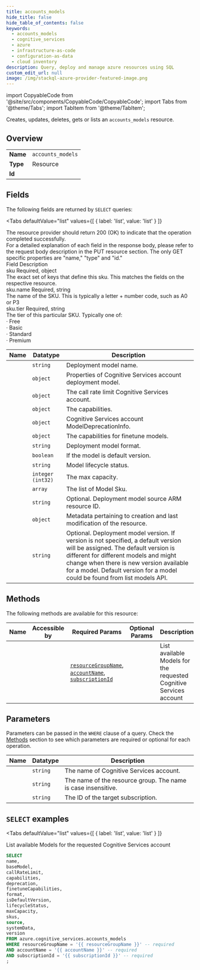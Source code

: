 ```yaml
--- 
title: accounts_models
hide_title: false
hide_table_of_contents: false
keywords:
  - accounts_models
  - cognitive_services
  - azure
  - infrastructure-as-code
  - configuration-as-data
  - cloud inventory
description: Query, deploy and manage azure resources using SQL
custom_edit_url: null
image: /img/stackql-azure-provider-featured-image.png
---
```


import CopyableCode from '@site/src/components/CopyableCode/CopyableCode';
import Tabs from '@theme/Tabs';
import TabItem from '@theme/TabItem';

Creates, updates, deletes, gets or lists an <code>accounts_models</code> resource.

## Overview
<table><tbody>
<tr><td><b>Name</b></td><td><code>accounts_models</code></td></tr>
<tr><td><b>Type</b></td><td>Resource</td></tr>
<tr><td><b>Id</b></td><td><CopyableCode code="azure.cognitive_services.accounts_models" /></td></tr>
</tbody></table>

## Fields

The following fields are returned by `SELECT` queries:

<Tabs
    defaultValue="list"
    values={[
        { label: 'list', value: 'list' }
    ]}
>
<TabItem value="list">

The resource provider should return 200 (OK) to indicate that the operation completed successfully.<br />For a detailed explanation of each field in the response body, please refer to the request body description in the PUT resource section. The only GET specific properties are "name," "type" and "id."<br />Field	Description<br />sku	Required, object<br />	The exact set of keys that define this sku. This matches the fields on the respective resource.<br />sku.name	Required, string<br />	The name of the SKU. This is typically a letter + number code, such as A0 or P3<br />sku.tier	Required, string<br />	The tier of this particular SKU. Typically one of:<br />	· Free<br />	· Basic<br />	· Standard<br />	· Premium<br />

<table>
<thead>
    <tr>
    <th>Name</th>
    <th>Datatype</th>
    <th>Description</th>
    </tr>
</thead>
<tbody>
<tr>
    <td><CopyableCode code="name" /></td>
    <td><code>string</code></td>
    <td>Deployment model name.</td>
</tr>
<tr>
    <td><CopyableCode code="baseModel" /></td>
    <td><code>object</code></td>
    <td>Properties of Cognitive Services account deployment model.</td>
</tr>
<tr>
    <td><CopyableCode code="callRateLimit" /></td>
    <td><code>object</code></td>
    <td>The call rate limit Cognitive Services account.</td>
</tr>
<tr>
    <td><CopyableCode code="capabilities" /></td>
    <td><code>object</code></td>
    <td>The capabilities.</td>
</tr>
<tr>
    <td><CopyableCode code="deprecation" /></td>
    <td><code>object</code></td>
    <td>Cognitive Services account ModelDeprecationInfo.</td>
</tr>
<tr>
    <td><CopyableCode code="finetuneCapabilities" /></td>
    <td><code>object</code></td>
    <td>The capabilities for finetune models.</td>
</tr>
<tr>
    <td><CopyableCode code="format" /></td>
    <td><code>string</code></td>
    <td>Deployment model format.</td>
</tr>
<tr>
    <td><CopyableCode code="isDefaultVersion" /></td>
    <td><code>boolean</code></td>
    <td>If the model is default version.</td>
</tr>
<tr>
    <td><CopyableCode code="lifecycleStatus" /></td>
    <td><code>string</code></td>
    <td>Model lifecycle status.</td>
</tr>
<tr>
    <td><CopyableCode code="maxCapacity" /></td>
    <td><code>integer (int32)</code></td>
    <td>The max capacity.</td>
</tr>
<tr>
    <td><CopyableCode code="skus" /></td>
    <td><code>array</code></td>
    <td>The list of Model Sku.</td>
</tr>
<tr>
    <td><CopyableCode code="source" /></td>
    <td><code>string</code></td>
    <td>Optional. Deployment model source ARM resource ID.</td>
</tr>
<tr>
    <td><CopyableCode code="systemData" /></td>
    <td><code>object</code></td>
    <td>Metadata pertaining to creation and last modification of the resource.</td>
</tr>
<tr>
    <td><CopyableCode code="version" /></td>
    <td><code>string</code></td>
    <td>Optional. Deployment model version. If version is not specified, a default version will be assigned. The default version is different for different models and might change when there is new version available for a model. Default version for a model could be found from list models API.</td>
</tr>
</tbody>
</table>
</TabItem>
</Tabs>

## Methods

The following methods are available for this resource:

<table>
<thead>
    <tr>
    <th>Name</th>
    <th>Accessible by</th>
    <th>Required Params</th>
    <th>Optional Params</th>
    <th>Description</th>
    </tr>
</thead>
<tbody>
<tr>
    <td><a href="#list"><CopyableCode code="list" /></a></td>
    <td><CopyableCode code="select" /></td>
    <td><a href="#parameter-resourceGroupName"><code>resourceGroupName</code></a>, <a href="#parameter-accountName"><code>accountName</code></a>, <a href="#parameter-subscriptionId"><code>subscriptionId</code></a></td>
    <td></td>
    <td>List available Models for the requested Cognitive Services account</td>
</tr>
</tbody>
</table>

## Parameters

Parameters can be passed in the `WHERE` clause of a query. Check the [Methods](#methods) section to see which parameters are required or optional for each operation.

<table>
<thead>
    <tr>
    <th>Name</th>
    <th>Datatype</th>
    <th>Description</th>
    </tr>
</thead>
<tbody>
<tr id="parameter-accountName">
    <td><CopyableCode code="accountName" /></td>
    <td><code>string</code></td>
    <td>The name of Cognitive Services account.</td>
</tr>
<tr id="parameter-resourceGroupName">
    <td><CopyableCode code="resourceGroupName" /></td>
    <td><code>string</code></td>
    <td>The name of the resource group. The name is case insensitive.</td>
</tr>
<tr id="parameter-subscriptionId">
    <td><CopyableCode code="subscriptionId" /></td>
    <td><code>string</code></td>
    <td>The ID of the target subscription.</td>
</tr>
</tbody>
</table>

## `SELECT` examples

<Tabs
    defaultValue="list"
    values={[
        { label: 'list', value: 'list' }
    ]}
>
<TabItem value="list">

List available Models for the requested Cognitive Services account

```sql
SELECT
name,
baseModel,
callRateLimit,
capabilities,
deprecation,
finetuneCapabilities,
format,
isDefaultVersion,
lifecycleStatus,
maxCapacity,
skus,
source,
systemData,
version
FROM azure.cognitive_services.accounts_models
WHERE resourceGroupName = '{{ resourceGroupName }}' -- required
AND accountName = '{{ accountName }}' -- required
AND subscriptionId = '{{ subscriptionId }}' -- required
;
```
</TabItem>
</Tabs>
